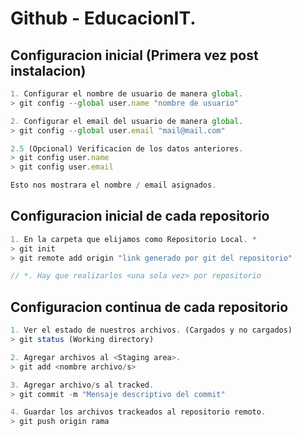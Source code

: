 # Github - EducacionIT.

## Configuracion __inicial__ (Primera vez post instalacion)

``` js
1. Configurar el nombre de usuario de manera global.
> git config --global user.name "nombre de usuario"

2. Configurar el email del usuario de manera global.
> git config --global user.email "mail@mail.com"

2.5 (Opcional) Verificacion de los datos anteriores.
> git config user.name 
> git config user.email

Esto nos mostrara el nombre / email asignados.
```

## Configuracion inicial de __cada repositorio__
``` js
1. En la carpeta que elijamos como Repositorio Local. *
> git init
> git remote add origin "link generado por git del repositorio"

// *. Hay que realizarlos <una sola vez> por repositorio
``` 

## Configuracion continua de cada repositorio
``` js
1. Ver el estado de nuestros archivos. (Cargados y no cargados)
> git status (Working directory)

2. Agregar archivos al <Staging area>.
> git add <nombre archivo/s>

3. Agregar archivo/s al tracked.
> git commit -m "Mensaje descriptivo del commit"

4. Guardar los archivos trackeados al repositorio remoto.
> git push origin rama
``` 